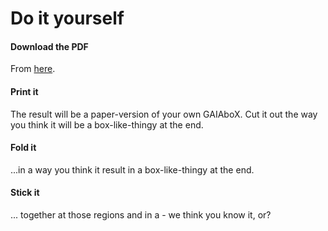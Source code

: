 # Do it yourself

#### Download the PDF

From [here](../resources/paperbox_2.pdf).

#### Print it

The result will be a paper-version of your own GAIAboX. Cut it out the
 way you think it will be a box-like-thingy at the end.

#### Fold it

...in a way you think it result in a box-like-thingy at the end.

#### Stick it

... together at those regions and in a - we think you know it, or?



